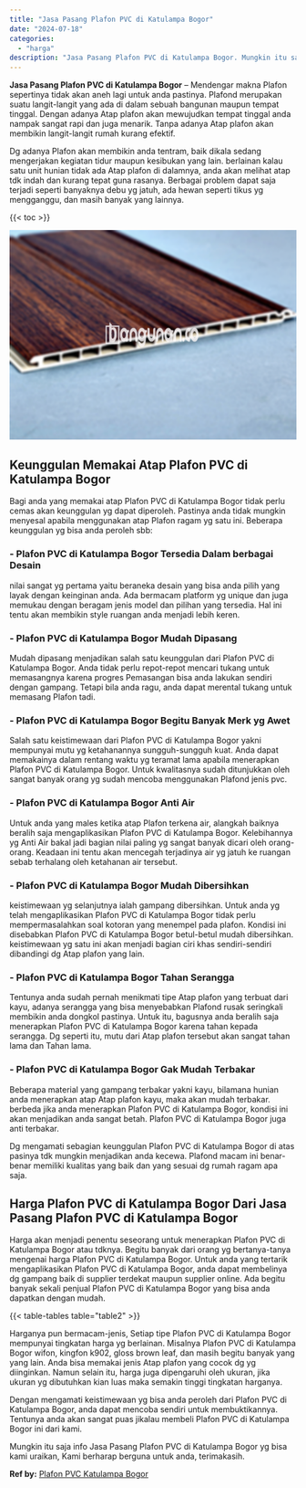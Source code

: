 ```yaml
---
title: "Jasa Pasang Plafon PVC di Katulampa Bogor"
date: "2024-07-18"
categories: 
  - "harga"
description: "Jasa Pasang Plafon PVC di Katulampa Bogor. Mungkin itu saja info Jasa Pasang Plafon PVC di Katulampa Bogor yg bisa kami uraikan, Kami berharap berguna untuk..."
---
```


**Jasa Pasang Plafon PVC di Katulampa Bogor** – Mendengar makna Plafon sepertinya tidak akan aneh lagi untuk anda pastinya. Plafond merupakan suatu langit-langit yang ada di dalam sebuah bangunan maupun tempat tinggal. Dengan adanya Atap plafon akan mewujudkan tempat tinggal anda nampak sangat rapi dan juga menarik. Tanpa adanya Atap plafon akan membikin langit-langit rumah kurang efektif.

Dg adanya Plafon akan membikin anda tentram, baik dikala sedang mengerjakan kegiatan tidur maupun kesibukan yang lain. berlainan kalau satu unit hunian tidak ada Atap plafon di dalamnya, anda akan melihat atap tdk indah dan kurang tepat guna rasanya. Berbagai problem dapat saja terjadi seperti banyaknya debu yg jatuh, ada hewan seperti tikus yg mengganggu, dan masih banyak yang lainnya.

{{< toc >}}

![Jasa Pasang Plafon PVC di Katulampa Bogor](/images/flafond-pvc-murah03.png)

## Keunggulan Memakai Atap Plafon PVC di Katulampa Bogor

Bagi anda yang memakai atap Plafon PVC di Katulampa Bogor tidak perlu cemas akan keunggulan yg dapat diperoleh. Pastinya anda tidak mungkin menyesal apabila menggunakan atap Plafon ragam yg satu ini. Beberapa keunggulan yg bisa anda peroleh sbb:

### \- Plafon PVC di Katulampa Bogor Tersedia Dalam berbagai Desain

nilai sangat yg pertama yaitu beraneka desain yang bisa anda pilih yang layak dengan keinginan anda. Ada bermacam platform yg unique dan juga memukau dengan beragam jenis model dan pilihan yang tersedia. Hal ini tentu akan membikin style ruangan anda menjadi lebih keren.

### \- Plafon PVC di Katulampa Bogor Mudah Dipasang

Mudah dipasang menjadikan salah satu keunggulan dari Plafon PVC di Katulampa Bogor. Anda tidak perlu repot-repot mencari tukang untuk memasangnya karena progres Pemasangan bisa anda lakukan sendiri dengan gampang. Tetapi bila anda ragu, anda dapat merental tukang untuk memasang Plafon tadi.

### \- Plafon PVC di Katulampa Bogor Begitu Banyak Merk yg Awet

Salah satu keistimewaan dari Plafon PVC di Katulampa Bogor yakni mempunyai mutu yg ketahanannya sungguh-sungguh kuat. Anda dapat memakainya dalam rentang waktu yg teramat lama apabila menerapkan Plafon PVC di Katulampa Bogor. Untuk kwalitasnya sudah ditunjukkan oleh sangat banyak orang yg sudah mencoba menggunakan Plafond jenis pvc.

### \- Plafon PVC di Katulampa Bogor Anti Air

Untuk anda yang males ketika atap Plafon terkena air, alangkah baiknya beralih saja mengaplikasikan Plafon PVC di Katulampa Bogor. Kelebihannya yg Anti Air bakal jadi bagian nilai paling yg sangat banyak dicari oleh orang-orang. Keadaan ini tentu akan mencegah terjadinya air yg jatuh ke ruangan sebab terhalang oleh ketahanan air tersebut.

### \- Plafon PVC di Katulampa Bogor Mudah Dibersihkan

keistimewaan yg selanjutnya ialah gampang dibersihkan. Untuk anda yg telah mengaplikasikan Plafon PVC di Katulampa Bogor tidak perlu mempermasalahkan soal kotoran yang menempel pada plafon. Kondisi ini disebabkan Plafon PVC di Katulampa Bogor betul-betul mudah dibersihkan. keistimewaan yg satu ini akan menjadi bagian ciri khas sendiri-sendiri dibandingi dg Atap plafon yang lain.

### \- Plafon PVC di Katulampa Bogor Tahan Serangga

Tentunya anda sudah pernah menikmati tipe Atap plafon yang terbuat dari kayu, adanya serangga yang bisa menyebabkan Plafond rusak seringkali membikin anda dongkol pastinya. Untuk itu, bagusnya anda beralih saja menerapkan Plafon PVC di Katulampa Bogor karena tahan kepada serangga. Dg seperti itu, mutu dari Atap plafon tersebut akan sangat tahan lama dan Tahan lama.

### \- Plafon PVC di Katulampa Bogor Gak Mudah Terbakar

Beberapa material yang gampang terbakar yakni kayu, bilamana hunian anda menerapkan atap Atap plafon kayu, maka akan mudah terbakar. berbeda jika anda menerapkan Plafon PVC di Katulampa Bogor, kondisi ini akan menjadikan anda sangat betah. Plafon PVC di Katulampa Bogor juga anti terbakar.

Dg mengamati sebagian keunggulan Plafon PVC di Katulampa Bogor di atas pasinya tdk mungkin menjadikan anda kecewa. Plafond macam ini benar-benar memiliki kualitas yang baik dan yang sesuai dg rumah ragam apa saja.

## Harga Plafon PVC di Katulampa Bogor Dari Jasa Pasang Plafon PVC di Katulampa Bogor

Harga akan menjadi penentu seseorang untuk menerapkan Plafon PVC di Katulampa Bogor atau tdknya. Begitu banyak dari orang yg bertanya-tanya mengenai harga Plafon PVC di Katulampa Bogor. Untuk anda yang tertarik mengaplikasikan Plafon PVC di Katulampa Bogor, anda dapat membelinya dg gampang baik di supplier terdekat maupun supplier online. Ada begitu banyak sekali penjual Plafon PVC di Katulampa Bogor yang bisa anda dapatkan dengan mudah.

{{< table-tables table="table2" >}}

Harganya pun bermacam-jenis, Setiap tipe Plafon PVC di Katulampa Bogor mempunyai tingkatan harga yg berlainan. Misalnya Plafon PVC di Katulampa Bogor wifon, kingfon k902, gloss brown leaf, dan masih begitu banyak yang yang lain. Anda bisa memakai jenis Atap plafon yang cocok dg yg diinginkan. Namun selain itu, harga juga dipengaruhi oleh ukuran, jika ukuran yg dibutuhkan kian luas maka semakin tinggi tingkatan harganya.

Dengan mengamati keistimewaan yg bisa anda peroleh dari Plafon PVC di Katulampa Bogor, anda dapat mencoba sendiri untuk membuktikannya. Tentunya anda akan sangat puas jikalau membeli Plafon PVC di Katulampa Bogor ini dari kami.

Mungkin itu saja info Jasa Pasang Plafon PVC di Katulampa Bogor yg bisa kami uraikan, Kami berharap berguna untuk anda, terimakasih.

**Ref by:** [Plafon PVC Katulampa Bogor](https://id.wikipedia.org/wiki/Plafon)
